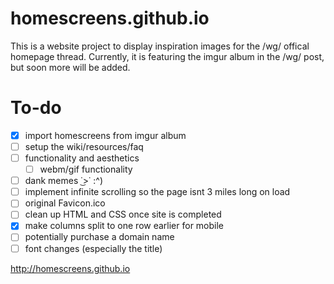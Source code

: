 # homescreens.github.io
This is a website project to display inspiration images for the /wg/ offical homepage thread.
Currently, it is featuring the imgur album in the /wg/ post, but soon more will be added.

# To-do
- [x] import homescreens from imgur album
- [ ] setup the wiki/resources/faq
- [ ] functionality and aesthetics
   - [ ] webm/gif functionality
- [ ] dank memes  ˙͜>˙ :^)
- [ ] implement infinite scrolling so the page isnt 3 miles long on load
- [ ] original Favicon.ico
- [ ] clean up HTML and CSS once site is completed
- [x] make columns split to one row earlier for mobile
- [ ] potentially purchase a domain name
- [ ] font changes (especially the title)

http://homescreens.github.io
